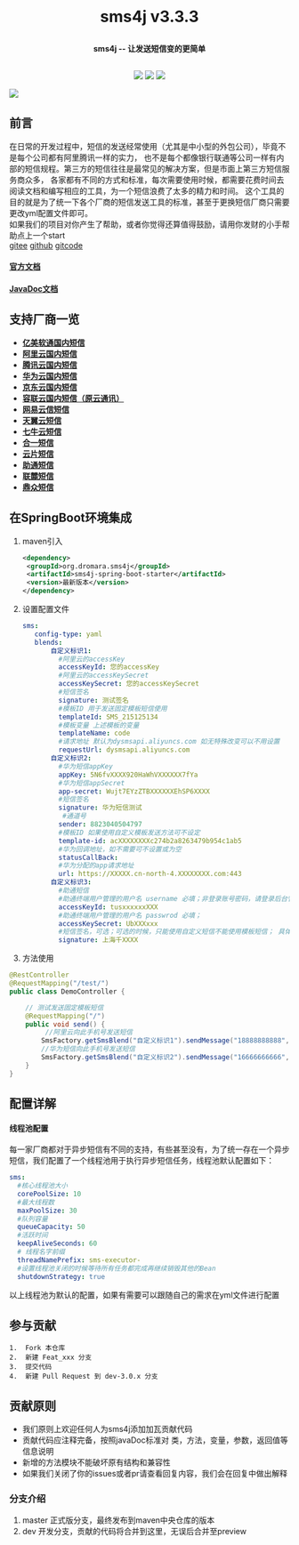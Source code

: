 <h1 align="center" style="margin: 30px 0 30px; font-weight: bold;">sms4j v3.3.3</h1>
<h4 align="center" style="margin: 30px 0 30px; font-weight: bold;">sms4j -- 让发送短信变的更简单</h4>
<p align="center">
<a href="https://gitee.com/dromara/sms4j/stargazers"><img src="https://gitee.com/dromara/sms4j/badge/star.svg?theme=gvp"></a>
<a href="https://gitee.com/dromara/sms4j/blob/master/LICENSE"><img src="https://img.shields.io/badge/license-Apache--2.0-green"></a>
<a href="https://gitee.com/dromara/sms4j"><img src="https://img.shields.io/badge/version-v3.3.3-blue"></a>
</p>
<img src="/public/logo.png">

## 前言

在日常的开发过程中，短信的发送经常使用（尤其是中小型的外包公司），毕竟不是每个公司都有阿里腾讯一样的实力，
也不是每个都像银行联通等公司一样有内部的短信规程。第三方的短信往往是最常见的解决方案，但是市面上第三方短信服务商众多，
各家都有不同的方式和标准，每次需要使用时候，都需要花费时间去阅读文档和编写相应的工具，为一个短信浪费了太多的精力和时间。
这个工具的目的就是为了统一下各个厂商的短信发送工具的标准，甚至于更换短信厂商只需要更改yml配置文件即可。  
如果我们的项目对你产生了帮助，或者你觉得还算值得鼓励，请用你发财的小手帮助点上一个start  
[gitee](https://gitee.com/dromara/sms4j)
[github](https://github.com/dromara/sms4j)
[gitcode](https://gitcode.com/dromara/SMS4J)

#### [官方文档](https://sms4j.com)
#### [JavaDoc文档](https://apidoc.gitee.com/dromara/sms4j/)

## 支持厂商一览
- **[亿美软通国内短信](https://www.emay.cn/article949.html)**
- **[阿里云国内短信](https://www.aliyun.com/product/sms)**
- **[腾讯云国内短信](https://cloud.tencent.com/product/sms)**
- **[华为云国内短信](https://www.huaweicloud.com/product/msgsms.html)**
- **[京东云国内短信](https://www.jdcloud.com/cn/products/text-message)**
- **[容联云国内短信（原云通讯）](https://www.yuntongxun.com/sms/note-inform)**
- **[网易云信短信](https://netease.im/sms)**
- **[天翼云短信](https://www.ctyun.cn/products/10020341)**
- **[七牛云短信](https://www.qiniu.com/products/sms)**
- **[合一短信](https://unisms.apistd.com/)**
- **[云片短信](https://www.yunpian.com/product/domestic-sms)**
- **[助通短信](https://www.ztinfo.cn/products/sms)**
- **[联麓短信](https://console.shlianlu.com/#/document/smsDoc)**
- **[鼎众短信](http://demoapi.321sms.com:8201/index.html)**

## 在SpringBoot环境集成

1. maven引入
   
   ```xml
   <dependency>
    <groupId>org.dromara.sms4j</groupId>
    <artifactId>sms4j-spring-boot-starter</artifactId>
    <version>最新版本</version>
   </dependency>
   ```
2. 设置配置文件
   
   ```yaml
   sms:
      config-type: yaml
      blends:
          自定义标识1:
            #阿里云的accessKey
            accessKeyId: 您的accessKey
            #阿里云的accessKeySecret
            accessKeySecret: 您的accessKeySecret
            #短信签名
            signature: 测试签名
            #模板ID 用于发送固定模板短信使用
            templateId: SMS_215125134
            #模板变量 上述模板的变量
            templateName: code
            #请求地址 默认为dysmsapi.aliyuncs.com 如无特殊改变可以不用设置
            requestUrl: dysmsapi.aliyuncs.com
          自定义标识2:
            #华为短信appKey
            appKey: 5N6fvXXXX920HaWhVXXXXXX7fYa
            #华为短信appSecret
            app-secret: Wujt7EYzZTBXXXXXXEhSP6XXXX
            #短信签名
            signature: 华为短信测试
             #通道号
            sender: 8823040504797
            #模板ID 如果使用自定义模板发送方法可不设定
            template-id: acXXXXXXXXc274b2a8263479b954c1ab5
            #华为回调地址，如不需要可不设置或为空
            statusCallBack:
            #华为分配的app请求地址
            url: https://XXXXX.cn-north-4.XXXXXXXX.com:443
          自定义标识3:
            #助通短信
            #助通终端用户管理的用户名 username 必填；非登录账号密码，请登录后台管理地址进行查看：https://mix2.zthysms.com/login
            accessKeyId: tusxxxxxxXXX
            #助通终端用户管理的用户名 passwrod 必填；
            accessKeySecret: UbXXXxxx
            #短信签名，可选；可选的时候，只能使用自定义短信不能使用模板短信； 具体在这里查看审核过的短信签名：https://mix2.zthysms.com/index.html#/SignatureManagement
            signature: 上海千XXXX
   ```

3. 方法使用
   
```java
@RestController
@RequestMapping("/test/")
public class DemoController {

    // 测试发送固定模板短信
    @RequestMapping("/")
    public void send() {
         //阿里云向此手机号发送短信
        SmsFactory.getSmsBlend("自定义标识1").sendMessage("18888888888","123456");
        //华为短信向此手机号发送短信
        SmsFactory.getSmsBlend("自定义标识2").sendMessage("16666666666","000000");
    }
}
```


## 配置详解

#### 线程池配置

每一家厂商都对于异步短信有不同的支持，有些甚至没有，为了统一存在一个异步短信，我们配置了一个线程池用于执行异步短信任务，线程池默认配置如下：  

```yaml
sms:
  #核心线程池大小
  corePoolSize: 10
  #最大线程数
  maxPoolSize: 30
  #队列容量
  queueCapacity: 50
  #活跃时间
  keepAliveSeconds: 60
  # 线程名字前缀
  threadNamePrefix: sms-executor-
  #设置线程池关闭的时候等待所有任务都完成再继续销毁其他的Bean
  shutdownStrategy: true
```

以上线程池为默认的配置，如果有需要可以跟随自己的需求在yml文件进行配置


## 参与贡献
```
1.  Fork 本仓库
2.  新建 Feat_xxx 分支
3.  提交代码
4.  新建 Pull Request 到 dev-3.0.x 分支
```
## 贡献原则
- 我们原则上欢迎任何人为sms4j添加加瓦贡献代码
- 贡献代码应注释完备，按照javaDoc标准对 类，方法，变量，参数，返回值等信息说明
- 新增的方法模块不能破坏原有结构和兼容性
- 如果我们关闭了你的issues或者pr请查看回复内容，我们会在回复中做出解释

### 分支介绍
1. master 正式版分支，最终发布到maven中央仓库的版本
2. dev 开发分支，贡献的代码将合并到这里，无误后合并至preview
